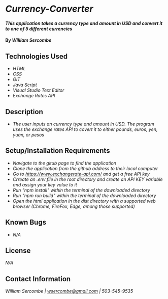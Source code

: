 # _Currency-Converter_

#### _This application takes a currency type and amount in USD and convert it to one of 5 different currencies_

#### By _**William Sercombe**_

## Technologies Used

* _HTML_
* _CSS_
* _GIT_
* _Java Script_
* _Visual Studio Text Editor_
* _Exchange Rates API_

## Description

* _The user inputs an currency type and amount in USD. The program uses the exchange rates API to covert it to either pounds, euros, yen, yuan, or pesos_

## Setup/Installation Requirements

* _Navigate to the gitub page to find the application_
* _Clone the application from the github address to their local computer_
* _Go to https://www.exchangerate-api.com/ and get a free API key_
* _Crreate an .env file in the root directory and create an API KEY variable and assign your key value to it_
* _Run "npm install" within the terminal of the downloaded directory_
* _Run "npm run build" within the terminal of the downloaded directory_
* _Open the html application in the dist directory with a supported web browser (Chrome, FireFox, Edge, among those supported)_


## Known Bugs

* _N/A_

## License

_N/A_

## Contact Information

_William Sercombe | wsercombe@gmail.com | 503-545-9535_